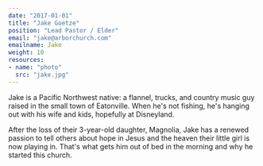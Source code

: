 ```yaml
---
date: "2017-01-01"
title: "Jake Goetze"
position: "Lead Pastor / Elder"
email: "jake@arborchurch.com"
emailname: Jake
weight: 10
resources:
- name: "photo"
  src: "jake.jpg"
---
```

Jake is a Pacific Northwest native: a flannel, trucks, and country music guy raised in the small town of Eatonville. When he's not fishing, he's hanging out with his wife and kids, hopefully at Disneyland.

After the loss of their 3-year-old daughter, Magnolia, Jake has a renewed passion to tell others about hope in Jesus and the heaven their little girl is now playing in. That's what gets him out of bed in the morning and why he started this church.

